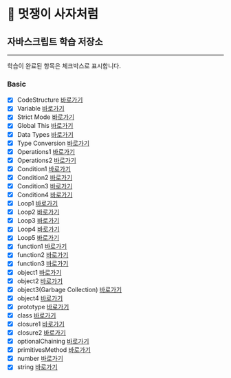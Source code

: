 # :lion: 멋쟁이 사자처럼

## 자바스크립트 학습 저장소
---
학습이 완료된 항목은 체크박스로 표시합니다.

### Basic
- [x] CodeStructure [바로가기](https://github.com/shju0317/lion-javascript/blob/01.core/client/chapter/core/01.codeStructure.js)
- [x] Variable [바로가기](https://github.com/shju0317/lion-javascript/blob/01.core/client/chapter/core/02.variables.js)
- [x] Strict Mode [바로가기](https://github.com/shju0317/lion-javascript/blob/01.core/client/chapter/core/03.strictMode.js)
- [x] Global This [바로가기](https://github.com/shju0317/lion-javascript/blob/01.core/client/chapter/core/04.globalThis.js)
- [x] Data Types [바로가기](https://github.com/shju0317/lion-javascript/blob/01.core/client/chapter/core/05.dataTypes.js)
- [x] Type Conversion [바로가기](https://github.com/shju0317/lion-javascript/blob/01.core/client/chapter/core/06.typeConversion.js)
- [x] Operations1 [바로가기](https://github.com/shju0317/lion-javascript/blob/01.core/client/chapter/core/07-1.operations.js)
- [x] Operations2 [바로가기](https://github.com/shju0317/lion-javascript/blob/01.core/client/chapter/core/07-2.operations.js)
- [x] Condition1 [바로가기](https://github.com/shju0317/lion-javascript/blob/01.core/client/chapter/core/08-1.condition.js)
- [x] Condition2 [바로가기](https://github.com/shju0317/lion-javascript/blob/01.core/client/chapter/core/08-2.condition.js)
- [x] Condition3 [바로가기](https://github.com/shju0317/lion-javascript/blob/01.core/client/chapter/core/08-3.condition.js)
- [x] Condition4 [바로가기](https://github.com/shju0317/lion-javascript/blob/01.core/client/chapter/core/08-4.condition.js)
- [x] Loop1 [바로가기](https://github.com/shju0317/lion-javascript/blob/01.core/client/chapter/core/09-1.loop.js)
- [x] Loop2 [바로가기](https://github.com/shju0317/lion-javascript/blob/01.core/client/chapter/core/09-2.loop.js)
- [x] Loop3 [바로가기](https://github.com/shju0317/lion-javascript/blob/01.core/client/chapter/core/09-3.loop.js)
- [x] Loop4 [바로가기](https://github.com/shju0317/lion-javascript/blob/01.core/client/chapter/core/09-4.loop.js)
- [x] Loop5 [바로가기](https://github.com/shju0317/lion-javascript/blob/01.core/client/chapter/core/09-5.loop.js)
- [x] function1 [바로가기](https://github.com/shju0317/lion-javascript/blob/01.core/client/chapter/core/10-1.function.js)
- [x] function2 [바로가기](https://github.com/shju0317/lion-javascript/blob/01.core/client/chapter/core/10-2.function.js)
- [x] function3 [바로가기](https://github.com/shju0317/lion-javascript/blob/01.core/client/chapter/core/10-3.function.js)
- [x] object1 [바로가기](https://github.com/shju0317/lion-javascript/blob/01.core/client/chapter/core/11-1.object.js)
- [x] object2 [바로가기](https://github.com/shju0317/lion-javascript/blob/01.core/client/chapter/core/11-2.object.js)
- [x] object3(Garbage Collection) [바로가기](https://github.com/shju0317/lion-javascript/blob/01.core/client/chapter/core/11-3.object.js)
- [x] object4 [바로가기](https://github.com/shju0317/lion-javascript/blob/01.core/client/chapter/core/11-4.object.js)
- [x] prototype [바로가기](https://github.com/shju0317/lion-javascript/blob/01.core/client/chapter/core/12.prototype.js)
- [x] class [바로가기](https://github.com/shju0317/lion-javascript/blob/01.core/client/chapter/core/13.classes.js)
- [x] closure1 [바로가기](https://github.com/shju0317/lion-javascript/blob/01.core/client/chapter/core/14-1.closure.js)
- [x] closure2 [바로가기](https://github.com/shju0317/lion-javascript/blob/01.core/client/chapter/core/14-2.closure.js)
- [x] optionalChaining [바로가기](https://github.com/shju0317/lion-javascript/blob/01.core/client/chapter/core/15.optionalChaining.js)
- [x] primitivesMethod [바로가기](https://github.com/shju0317/lion-javascript/blob/01.core/client/chapter/core/16.primitivesMethod.js)
- [x] number [바로가기](https://github.com/shju0317/lion-javascript/blob/01.core/client/chapter/core/17.number.js)
- [x] string [바로가기](https://github.com/shju0317/lion-javascript/blob/01.core/client/chapter/core/18.string.js)